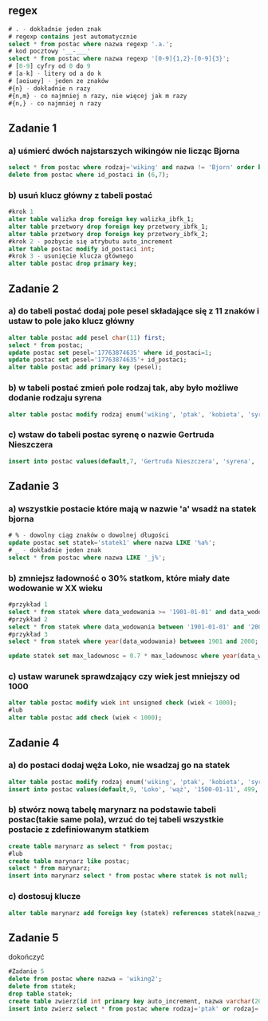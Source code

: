 ## regex
```sql
# . - dokładnie jeden znak
# regexp contains jest automatycznie
select * from postac where nazwa regexp '.a.';
# kod pocztowy '__-___'
select * from postac where nazwa regexp '[0-9]{1,2}-[0-9]{3}';
# [0-9] cyfry od 0 do 9
# [a-k] - litery od a do k
# [aoiuey] - jeden ze znaków
#{n} - dokładnie n razy
#{n,m} - co najmniej n razy, nie więcej jak m razy
#{n,} - co najmniej n razy
```
## Zadanie 1
### a) uśmierć dwóch najstarszych wikingów nie licząc Bjorna
```sql
select * from postac where rodzaj='wiking' and nazwa != 'Bjorn' order by wiek desc;
delete from postac where id_postaci in (6,7);
```
### b) usuń klucz główny z tabeli postać
```sql
#krok 1
alter table walizka drop foreign key walizka_ibfk_1;
alter table przetwory drop foreign key przetwory_ibfk_1;
alter table przetwory drop foreign key przetwory_ibfk_2;
#krok 2 - pozbycie się atrybutu auto_increment
alter table postac modify id_postaci int;
#krok 3 - usunięcie klucza głównego
alter table postac drop primary key;
```
## Zadanie 2
### a) do tabeli postać dodaj pole pesel składające się z 11 znaków i ustaw to pole jako klucz główny
```sql
alter table postac add pesel char(11) first;
select * from postac;
update postac set pesel='17763874635' where id_postaci=1;
update postac set pesel='17763874635'+ id_postaci;
alter table postac add primary key (pesel);
```
### b) w tabeli postać zmień pole rodzaj tak, aby było możliwe dodanie rodzaju syrena
```sql
alter table postac modify rodzaj enum('wiking', 'ptak', 'kobieta', 'syrena');
```
### c) wstaw do tabeli postac syrenę o nazwie Gertruda Nieszczera
```sql
insert into postac values(default,7, 'Gertruda Nieszczera', 'syrena', '1000-04-15', 1000, null, null);
```
## Zadanie 3
### a) wszystkie postacie które mają w nazwie 'a' wsadź na statek bjorna
```sql
# % - dowolny ciąg znaków o dowolnej długości
update postac set statek='statek1' where nazwa LIKE '%a%';
# _ - dokładnie jeden znak
select * from postac where nazwa LIKE '_j%';
```
### b) zmniejsz ładowność o 30% statkom, które miały date  wodowanie w XX wieku
```sql
#przykład 1
select * from statek where data_wodowania >= '1901-01-01' and data_wodowania <= '2000-12-31';
#przykład 2
select * from statek where data_wodowania between '1901-01-01' and '2000-12-31';
#przykład 3
select * from statek where year(data_wodowania) between 1901 and 2000;

update statek set max_ladownosc = 0.7 * max_ladownosc where year(data_wodowania) between 1901 and 2000;
```
### c) ustaw warunek sprawdzający czy wiek jest mniejszy od 1000
```sql
alter table postac modify wiek int unsigned check (wiek < 1000);
#lub
alter table postac add check (wiek < 1000);
```
## Zadanie 4
### a) do postaci dodaj węża Loko, nie wsadzaj go na statek
```sql
alter table postac modify rodzaj enum('wiking', 'ptak', 'kobieta', 'syrena', 'wąż');
insert into postac values(default,9, 'Loko', 'wąż', '1500-01-11', 499, null, null);
```
### b) stwórz nową tabelę marynarz na podstawie tabeli postac(takie same pola), wrzuć do tej tabeli wszystkie postacie z zdefiniowanym statkiem
```sql
create table marynarz as select * from postac;
#lub
create table marynarz like postac;
select * from marynarz;
insert into marynarz select * from postac where statek is not null;
```
### c) dostosuj klucze
```sql
alter table marynarz add foreign key (statek) references statek(nazwa_statku);
```
## Zadanie 5
dokończyć
```sql
#Zadanie 5
delete from postac where nazwa = 'wiking2';
delete from statek;
drop table statek;
create table zwierz(id int primary key auto_increment, nazwa varchar(200), wiek int unsigned);
insert into zwierz select * from postac where rodzaj='ptak' or rodzaj='wąż';
```

